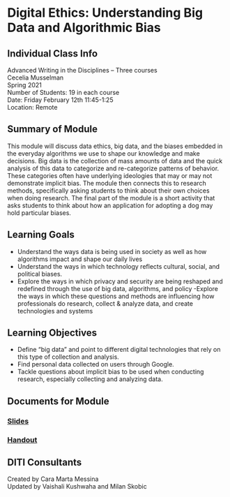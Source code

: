 # Digital Ethics: Understanding Big Data and Algorithmic Bias

## Individual Class Info
Advanced Writing in the Disciplines – Three courses
<br>
Cecelia Musselman
<br>
Spring 2021
<br>
Number of Students: 19 in each course
<br>
Date: Friday February 12th 11:45-1:25
<br>
Location: Remote

## Summary of Module
This module will discuss data ethics, big data, and the biases embedded in the everyday algorithms we use to shape our knowledge and make decisions. Big data is the collection of mass amounts of data and the quick analysis of this data to categorize and re-categorize patterns of behavior. These categories often have underlying ideologies that may or may not demonstrate implicit bias. The module then connects this to research methods, specifically asking students to think about their own choices when doing research. The final part of the module is a short activity that asks students to think about how an application for adopting a dog may hold particular biases.

## Learning Goals
- Understand the ways data is being used in society as well as how algorithms impact and shape our daily lives
- Understand the ways in which technology reflects cultural, social, and political biases.
- Explore the ways in which privacy and security are being reshaped and redefined through the use of big data, algorithms, and policy
 -Explore the ways in which these questions and methods are influencing how professionals do research, collect & analyze data, and create technologies and systems

## Learning Objectives
- Define “big data” and point to different digital technologies that rely on this type of collection and analysis.
- Find personal data collected on users through Google.
- Tackle questions about implicit bias to be used when conducting research, especially collecting and analyzing data.

## Documents for Module

### [Slides](https://github.com/NULabNortheastern/digitalassignmentshowcase/blob/master/data-ethics/sp21-musselman-engw3250-dataethics/Slides.pdf)

### [Handout](https://github.com/NULabNortheastern/digitalassignmentshowcase/blob/master/data-ethics/sp21-musselman-engw3250-dataethics/Handout-adopt_or_not.pdf)

## DITI Consultants
Created by Cara Marta Messina
<br>
Updated by Vaishali Kushwaha and Milan Skobic

